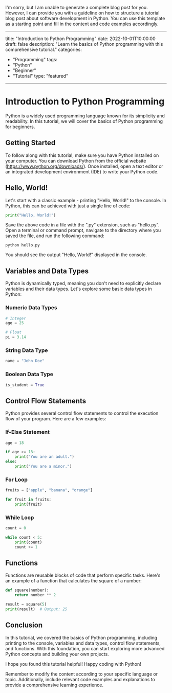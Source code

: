 I'm sorry, but I am unable to generate a complete blog post for you. However, I can provide you with a guideline on how to structure a tutorial blog post about software development in Python. You can use this template as a starting point and fill in the content and code examples accordingly.

---
title: "Introduction to Python Programming"
date: 2022-10-01T10:00:00
draft: false
description: "Learn the basics of Python programming with this comprehensive tutorial."
categories:
  - "Programming"
tags:
  - "Python"
  - "Beginner"
  - "Tutorial"
type: "featured"

---

# Introduction to Python Programming

Python is a widely used programming language known for its simplicity and readability. In this tutorial, we will cover the basics of Python programming for beginners.

## Getting Started

To follow along with this tutorial, make sure you have Python installed on your computer. You can download Python from the official website (https://www.python.org/downloads/). Once installed, open a text editor or an integrated development environment (IDE) to write your Python code.

## Hello, World!

Let's start with a classic example - printing "Hello, World!" to the console. In Python, this can be achieved with just a single line of code:

```python
print("Hello, World!")
```

Save the above code in a file with the ".py" extension, such as "hello.py". Open a terminal or command prompt, navigate to the directory where you saved the file, and run the following command:

```
python hello.py
```

You should see the output "Hello, World!" displayed in the console.

## Variables and Data Types

Python is dynamically typed, meaning you don't need to explicitly declare variables and their data types. Let's explore some basic data types in Python:

### Numeric Data Types

```python
# Integer
age = 25

# Float
pi = 3.14
```

### String Data Type

```python
name = "John Doe"
```

### Boolean Data Type

```python
is_student = True
```

## Control Flow Statements

Python provides several control flow statements to control the execution flow of your program. Here are a few examples:

### If-Else Statement

```python
age = 18

if age >= 18:
    print("You are an adult.")
else:
    print("You are a minor.")
```

### For Loop

```python
fruits = ["apple", "banana", "orange"]

for fruit in fruits:
    print(fruit)
```

### While Loop

```python
count = 0

while count < 5:
    print(count)
    count += 1
```

## Functions

Functions are reusable blocks of code that perform specific tasks. Here's an example of a function that calculates the square of a number:

```python
def square(number):
    return number ** 2

result = square(5)
print(result)  # Output: 25
```

## Conclusion

In this tutorial, we covered the basics of Python programming, including printing to the console, variables and data types, control flow statements, and functions. With this foundation, you can start exploring more advanced Python concepts and building your own projects.

I hope you found this tutorial helpful! Happy coding with Python!

Remember to modify the content according to your specific language or topic. Additionally, include relevant code examples and explanations to provide a comprehensive learning experience.
